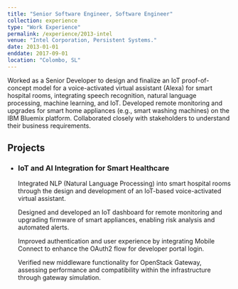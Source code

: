 ```yaml
---
title: "Senior Software Engineer, Software Engineer"
collection: experience
type: "Work Experience"
permalink: /experience/2013-intel
venue: "Intel Corporation, Persistent Systems."
date: 2013-01-01
enddate: 2017-09-01
location: "Colombo, SL"
---
```


Worked as a Senior Developer to design and finalize an IoT proof-of-concept model for a voice-activated virtual assistant (Alexa) for smart hospital rooms, integrating speech recognition, natural language processing, machine learning, and IoT. Developed remote monitoring and upgrades for smart home appliances (e.g., smart washing machines) on the IBM Bluemix platform. Collaborated closely with stakeholders to understand their business requirements.

<h2>Projects</h2>

<ul>
  <li>
    <h3>IoT and AI Integration for Smart Healthcare</h3>
    <p>Integrated NLP (Natural Language Processing) into smart hospital rooms through the design and development of an IoT-based voice-activated virtual assistant.</p>
    <p>Designed and developed an IoT dashboard for remote monitoring and upgrading firmware of smart appliances, enabling risk analysis and automated alerts.</p>
    <p>Improved authentication and user experience by integrating Mobile Connect to enhance the OAuth2 flow for developer portal login.</p>
    <p>Verified new middleware functionality for OpenStack Gateway, assessing performance and compatibility within the infrastructure through gateway simulation.</p>
  </li>
</ul>